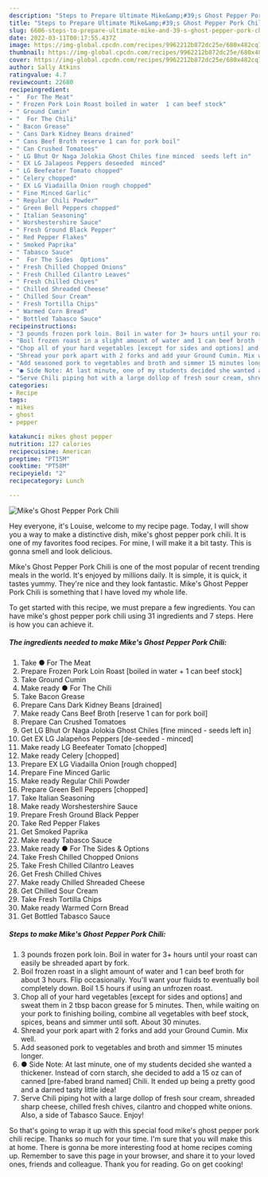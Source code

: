 ```yaml
---
description: "Steps to Prepare Ultimate Mike&amp;#39;s Ghost Pepper Pork Chili"
title: "Steps to Prepare Ultimate Mike&amp;#39;s Ghost Pepper Pork Chili"
slug: 6606-steps-to-prepare-ultimate-mike-and-39-s-ghost-pepper-pork-chili
date: 2022-03-11T00:17:55.437Z
image: https://img-global.cpcdn.com/recipes/9962212b872dc25e/680x482cq70/mikes-ghost-pepper-pork-chili-recipe-main-photo.jpg
thumbnail: https://img-global.cpcdn.com/recipes/9962212b872dc25e/680x482cq70/mikes-ghost-pepper-pork-chili-recipe-main-photo.jpg
cover: https://img-global.cpcdn.com/recipes/9962212b872dc25e/680x482cq70/mikes-ghost-pepper-pork-chili-recipe-main-photo.jpg
author: Sally Atkins
ratingvalue: 4.7
reviewcount: 22680
recipeingredient:
- "  For The Meat"
- " Frozen Pork Loin Roast boiled in water  1 can beef stock"
- " Ground Cumin"
- "  For The Chili"
- " Bacon Grease"
- " Cans Dark Kidney Beans drained"
- " Cans Beef Broth reserve 1 can for pork boil"
- " Can Crushed Tomatoes"
- " LG Bhut Or Naga Jolokia Ghost Chiles fine minced  seeds left in"
- " EX LG Jalapeos Peppers deseeded  minced"
- " LG Beefeater Tomato chopped"
- " Celery chopped"
- " EX LG Viadailla Onion rough chopped"
- " Fine Minced Garlic"
- " Regular Chili Powder"
- " Green Bell Peppers chopped"
- " Italian Seasoning"
- " Worshestershire Sauce"
- " Fresh Ground Black Pepper"
- " Red Pepper Flakes"
- " Smoked Paprika"
- " Tabasco Sauce"
- "  For The Sides  Options"
- " Fresh Chilled Chopped Onions"
- " Fresh Chilled Cilantro Leaves"
- " Fresh Chilled Chives"
- " Chilled Shreaded Cheese"
- " Chilled Sour Cream"
- " Fresh Tortilla Chips"
- " Warmed Corn Bread"
- " Bottled Tabasco Sauce"
recipeinstructions:
- "3 pounds frozen pork loin. Boil in water for 3+ hours until your roast can easily be shreaded apart by fork."
- "Boil frozen roast in a slight amount of water and 1 can beef broth for about 3 hours. Flip occasionally. You&#39;ll want your fluids to eventually boil completely down. Boil 1.5 hours if using an unfrozen roast."
- "Chop all of your hard vegetables [except for sides and options] and sweat them in 2 tbsp bacon grease for 5 minutes. Then, while waiting on your pork to finishing boiling, combine all vegetables with beef stock, spices, beans and simmer until soft. About 30 minutes."
- "Shread your pork apart with 2 forks and add your Ground Cumin. Mix well."
- "Add seasoned pork to vegetables and broth and simmer 15 minutes longer."
- "● Side Note: At last minute, one of my students decided she wanted a thickener. Instead of corn starch, she decided to add a 15 oz can of canned [pre-fabed brand named] Chili. It ended up being a pretty good and a darned tasty little idea!"
- "Serve Chili piping hot with a large dollop of fresh sour cream, shreaded sharp cheese, chilled fresh chives, cilantro and chopped white onions. Also, a side of Tabasco Sauce. Enjoy!"
categories:
- Recipe
tags:
- mikes
- ghost
- pepper

katakunci: mikes ghost pepper 
nutrition: 127 calories
recipecuisine: American
preptime: "PT15M"
cooktime: "PT58M"
recipeyield: "2"
recipecategory: Lunch

---
```



![Mike&#39;s Ghost Pepper Pork Chili](https://img-global.cpcdn.com/recipes/9962212b872dc25e/680x482cq70/mikes-ghost-pepper-pork-chili-recipe-main-photo.jpg)

Hey everyone, it's Louise, welcome to my recipe page. Today, I will show you a way to make a distinctive dish, mike&#39;s ghost pepper pork chili. It is one of my favorites food recipes. For mine, I will make it a bit tasty. This is gonna smell and look delicious.



Mike&#39;s Ghost Pepper Pork Chili is one of the most popular of recent trending meals in the world. It's enjoyed by millions daily. It is simple, it is quick, it tastes yummy. They're nice and they look fantastic. Mike&#39;s Ghost Pepper Pork Chili is something that I have loved my whole life.


To get started with this recipe, we must prepare a few ingredients. You can have mike&#39;s ghost pepper pork chili using 31 ingredients and 7 steps. Here is how you can achieve it.

<!--inarticleads1-->

##### The ingredients needed to make Mike&#39;s Ghost Pepper Pork Chili:

1. Take  ● For The Meat
1. Prepare  Frozen Pork Loin Roast [boiled in water + 1 can beef stock]
1. Take  Ground Cumin
1. Make ready  ● For The Chili
1. Take  Bacon Grease
1. Prepare  Cans Dark Kidney Beans [drained]
1. Make ready  Cans Beef Broth [reserve 1 can for pork boil]
1. Prepare  Can Crushed Tomatoes
1. Get  LG Bhut Or Naga Jolokia Ghost Chiles [fine minced - seeds left in]
1. Get  EX LG Jalapeños Peppers [de-seeded - minced]
1. Make ready  LG Beefeater Tomato [chopped]
1. Make ready  Celery [chopped]
1. Prepare  EX LG Viadailla Onion [rough chopped]
1. Prepare  Fine Minced Garlic
1. Make ready  Regular Chili Powder
1. Prepare  Green Bell Peppers [chopped]
1. Take  Italian Seasoning
1. Make ready  Worshestershire Sauce
1. Prepare  Fresh Ground Black Pepper
1. Take  Red Pepper Flakes
1. Get  Smoked Paprika
1. Make ready  Tabasco Sauce
1. Make ready  ● For The Sides &amp; Options
1. Take  Fresh Chilled Chopped Onions
1. Take  Fresh Chilled Cilantro Leaves
1. Get  Fresh Chilled Chives
1. Make ready  Chilled Shreaded Cheese
1. Get  Chilled Sour Cream
1. Take  Fresh Tortilla Chips
1. Make ready  Warmed Corn Bread
1. Get  Bottled Tabasco Sauce




<!--inarticleads2-->

##### Steps to make Mike&#39;s Ghost Pepper Pork Chili:

1. 3 pounds frozen pork loin. Boil in water for 3+ hours until your roast can easily be shreaded apart by fork.
1. Boil frozen roast in a slight amount of water and 1 can beef broth for about 3 hours. Flip occasionally. You&#39;ll want your fluids to eventually boil completely down. Boil 1.5 hours if using an unfrozen roast.
1. Chop all of your hard vegetables [except for sides and options] and sweat them in 2 tbsp bacon grease for 5 minutes. Then, while waiting on your pork to finishing boiling, combine all vegetables with beef stock, spices, beans and simmer until soft. About 30 minutes.
1. Shread your pork apart with 2 forks and add your Ground Cumin. Mix well.
1. Add seasoned pork to vegetables and broth and simmer 15 minutes longer.
1. ● Side Note: At last minute, one of my students decided she wanted a thickener. Instead of corn starch, she decided to add a 15 oz can of canned [pre-fabed brand named] Chili. It ended up being a pretty good and a darned tasty little idea!
1. Serve Chili piping hot with a large dollop of fresh sour cream, shreaded sharp cheese, chilled fresh chives, cilantro and chopped white onions. Also, a side of Tabasco Sauce. Enjoy!




So that's going to wrap it up with this special food mike&#39;s ghost pepper pork chili recipe. Thanks so much for your time. I'm sure that you will make this at home. There is gonna be more interesting food at home recipes coming up. Remember to save this page in your browser, and share it to your loved ones, friends and colleague. Thank you for reading. Go on get cooking!
